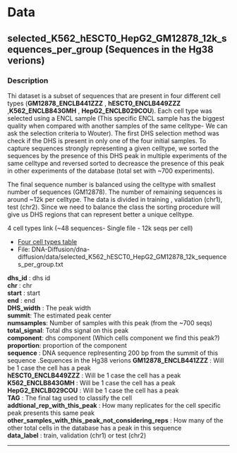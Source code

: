 # Data

## selected_K562_hESCT0_HepG2_GM12878_12k_sequences_per_group  (Sequences in the Hg38 verions)


### Description  
Thi dataset is a subset of sequences that are present in four different cell types (__GM12878_ENCLB441ZZZ__  , __hESCT0_ENCLB449ZZZ__   
,__K562_ENCLB843GMH__   , __HepG2_ENCLB029COU__). Each cell type was selected using a ENCL sample (This specific ENCL sample has the biggest quality when compared with another samples of the same celltype- We can ask the selection criteria to Wouter). The first DHS selection method was check if the DHS is present in only one of the  four initial samples.
  To capture sequences strongly representing a given celltype, we sorted the sequences by the presence of this DHS peak in multiple experiments of the same celltype and reversed sorted  to decreasce the presence of this peak in other experiments of the database (total set with ~700 experiments).  
 
 The final sequence number is balanced using the celltype with smallest number of sequences (GM12878). The  number of remaining sequences is around  ~12k  per celltype. The data is divided in training , validation (chr1), test (chr2). Since we need to balance the class the sorting procedure will give us DHS regions that can represent better a unique celltype.   
 


4 cell types link (~48 sequences- Single file - 12k seqs per cell) 

  -   [Four cell types table](https://drive.google.com/drive/folders/1dBeZIdJZQqaZUzCBVrz_Z2fAV9ePsw7h?usp=sharing)  
  -   File: DNA-Diffusion/dna-diffusion/data/selected_K562_hESCT0_HepG2_GM12878_12k_sequences_per_group.txt  

  
__dhs_id__ : dhs id  
__chr__ :	  chr   
__start__ :  start  
__end__ :  end  
__DHS_width__ :  The  peak width  
__summit__:  The estimated peak center  
__numsamples__:  Number of samples with this peak (from the ~700 seqs)  
__total_signal__:  Total dhs signal on this peak  
__component__:  dhs component (Which cells component we find this peak?)   
__proportion__:   proportion of the component  
__sequence__  : DNA sequence replresenting 200 bp from the summit of this sequence .Sequences in the Hg38 verions
__GM12878_ENCLB441ZZZ__  : Will be 1 case the cell has a peak  
__hESCT0_ENCLB449ZZZ__  : Will be 1 case the cell has a peak  
__K562_ENCLB843GMH__  : Will be 1 case the cell has a peak  
__HepG2_ENCLB029COU__  : Will be 1 case the cell has a peak  
__TAG__  : The final tag used to classify the cell  
__addtional_rep_with_this_peak__ : How many replicates for the cell specific peak presents this same peak  
__other_samples_with_this_peak_not_considering_reps__   : How many of the other total cells in the database has a peak in this sequence  
__data_label__ : train, validation (chr1) or test  (chr2)


___
